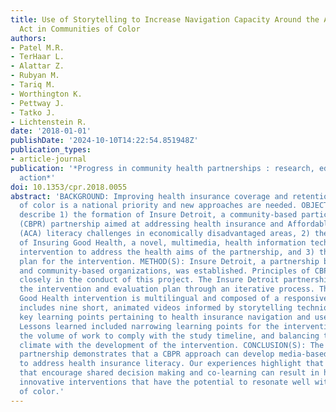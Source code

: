 ```yaml
---
title: Use of Storytelling to Increase Navigation Capacity Around the Affordable Care
  Act in Communities of Color
authors:
- Patel M.R.
- TerHaar L.
- Alattar Z.
- Rubyan M.
- Tariq M.
- Worthington K.
- Pettway J.
- Tatko J.
- Lichtenstein R.
date: '2018-01-01'
publishDate: '2024-10-10T14:22:54.851948Z'
publication_types:
- article-journal
publication: '*Progress in community health partnerships : research, education, and
  action*'
doi: 10.1353/cpr.2018.0055
abstract: 'BACKGROUND: Improving health insurance coverage and retention in communities
  of color is a national priority and new approaches are needed. OBJECTIVE(S): To
  describe 1) the formation of Insure Detroit, a community-based participatory research
  (CBPR) partnership aimed at addressing health insurance and Affordable Care Act
  (ACA) literacy challenges in economically disadvantaged areas, 2) the development
  of Insuring Good Health, a novel, multimedia, health information technology-focused
  intervention to address the health aims of the partnership, and 3) the evaluation
  plan for the intervention. METHOD(S): Insure Detroit, a partnership between researchers
  and community-based organizations, was established. Principles of CBPR were followed
  closely in the conduct of this project. The Insure Detroit partnership developed
  the intervention and evaluation plan through an iterative process. The Insuring
  Good Health intervention is multilingual and composed of a responsive website. It
  includes nine short, animated videos informed by storytelling techniques that communicate
  key learning points pertaining to health insurance navigation and use. LESSONS LEARNED:
  Lessons learned included narrowing learning points for the intervention, balancing
  the volume of work to comply with the study timeline, and balancing the political
  climate with the development of the intervention. CONCLUSION(S): The Insure Detroit
  partnership demonstrates that a CBPR approach can develop media-based health communications
  to address health insurance literacy. Our experiences highlight that CBPR principles
  that encourage shared decision making and co-learning can result in high-quality,
  innovative interventions that have the potential to resonate well with communities
  of color.'
---
```

